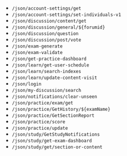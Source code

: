 * `/json/account-settings/get`
* `/json/account-settings/set-individuals-v1`
* `/json/discussion/content/get`
* `/json/discussion/general/${forumid}`
* `/json/discussion/question`
* `/json/discussion/post/vote`
* `/json/exam-generate`
* `/json/exam-validate`
* `/json/get-practice-dashboard`
* `/json/learn/get-user-schedule`
* `/json/learn/search-indexes`
* `/json/learn/update-content-visit`
* `/json/login`
* `/json/my-discussion/search`
* `/json/notifications/clear-unseen`
* `/json/practice/exam/get`
* `/json/practice/GetHistory/${examName}`
* `/json/practice/GetSectionReport`
* `/json/practice/score`
* `/json/practice/update`
* `/json/study/GetStudyNotifications`
* `/json/study/get-exam-dashboard`
* `/json/study/get/section-or-content`
